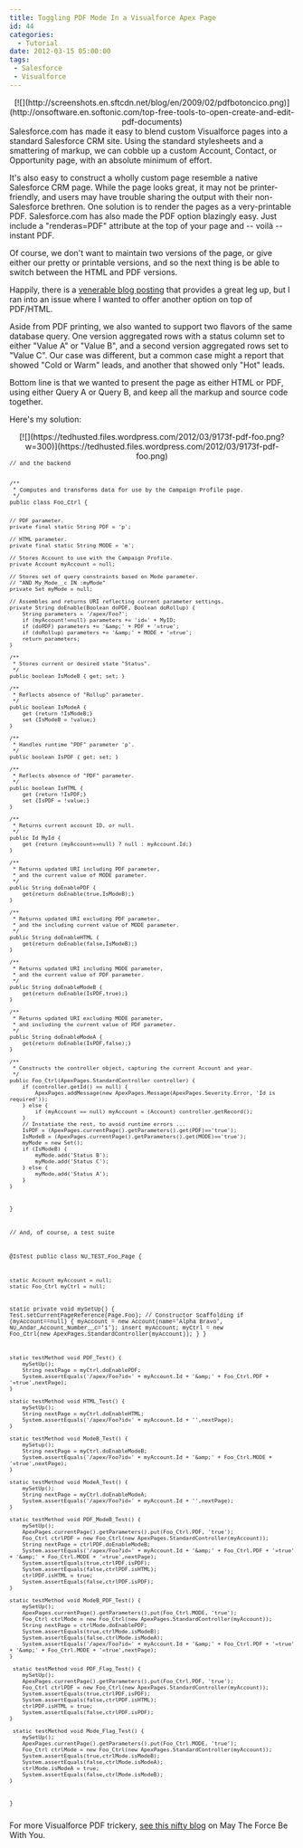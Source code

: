 ```yaml
---
title: Toggling PDF Mode In a Visualforce Apex Page
id: 44
categories:
  - Tutorial
date: 2012-03-15 05:00:00
tags:
 - Salesforce
 - Visualforce
---
```


<div class="separator" style="clear:both;text-align:center;">[![](http://screenshots.en.sftcdn.net/blog/en/2009/02/pdfbotoncico.png)](http://onsoftware.en.softonic.com/top-free-tools-to-open-create-and-edit-pdf-documents)</div>Salesforce.com has made it easy to blend custom Visualforce pages into a standard Salesforce CRM site. Using the standard stylesheets and a smattering of markup, we can cobble up a custom Account, Contact, or Opportunity page, with an absolute minimum of effort.  

It's also easy to construct a wholly custom page resemble a native Salesforce CRM page. While the page looks great, it may not be printer-friendly, and users may have trouble sharing the output with their non-Salesforce brethren. One solution is to render the pages as a very-printable PDF. Salesforce.com has also made the PDF option blazingly easy. Just include a "renderas=PDF" attribute at the top of your page and -- voilà -- instant PDF.   

<a name='more'></a>Of course,  we don't want to maintain two versions of the page, or give either our pretty or printable versions, and so the next thing is be able to switch between the HTML and PDF versions.  

Happily, there is a [venerable blog posting](http://blogs.developerforce.com/developer-relations/2008/06/dynamically-cho.html) that provides a great leg up, but I ran into an issue where I wanted to offer another option on top of PDF/HTML.  

Aside from PDF printing, we also wanted to support two flavors of the same database query. One version aggregated rows with a status column set to either "Value A" or "Value B", and a second version aggregated rows set to "Value C". Our case was different, but a common case might a report that showed "Cold or Warm" leads, and another that showed only "Hot" leads.  

Bottom line is that we wanted to present the page as either HTML or PDF, using either Query A or Query B, and keep all the markup and source code together.  

Here's my solution:  

<div class="separator" style="clear:both;text-align:center;"></div><div class="separator" style="clear:both;text-align:center;">[![](https://tedhusted.files.wordpress.com/2012/03/9173f-pdf-foo.png?w=300)](https://tedhusted.files.wordpress.com/2012/03/9173f-pdf-foo.png)</div>
<span class="Apple-style-span" style="font-family:'Courier New', Courier, monospace;font-size:x-small;white-space:pre;">// and the backend </span>
<pre><span class="Apple-style-span" style="font-family:'Courier New', Courier, monospace;font-size:x-small;"><span class="Apple-style-span" style="font-family:'Courier New', Courier, monospace;font-size:x-small;">
/**
 * Computes and transforms data for use by the Campaign Profile page.
 */
public class Foo_Ctrl {

    // PDF parameter.
    private final static String PDF = 'p';

    // HTML parameter.
    private final static String MODE = 'm';

    // Stores Account to use with the Campaign Profile.
    private Account myAccount = null;

    // Stores set of query constraints based on Mode parameter. 
    // "AND My_Mode__c IN :myMode"
    private Set myMode = null;    

    // Assembles and returns URI reflecting current parameter settings.
    private String doEnable(Boolean doPDF, Boolean doRollup) {
        String parameters = '/apex/Foo?';
        if (myAccount!=null) parameters += 'id=' + MyID;
        if (doPDF) parameters += '&amp;' + PDF + '=true';
        if (doRollup) parameters += '&amp;' + MODE + '=true';
        return parameters;
    }

    /**
     * Stores current or desired state "Status".
     */
    public boolean IsModeB { get; set; }

    /**
     * Reflects absence of "Rollup" parameter.
     */
    public boolean IsModeA {
        get {return !IsModeB;}
        set {IsModeB = !value;}
    }   

    /**
     * Handles runtime "PDF" parameter 'p'.
     */
    public boolean IsPDF { get; set; }

    /**
     * Reflects absence of "PDF" parameter.
     */
    public boolean IsHTML {
        get {return !IsPDF;}
        set {IsPDF = !value;}
    }   

    /**
     * Returns current account ID, or null.
     */
    public Id MyId {
        get {return (myAccount==null) ? null : myAccount.Id;}
    }

    /**
     * Returns updated URI including PDF parameter,
     * and the current value of MODE parameter.
     */
    public String doEnablePDF {
        get{return doEnable(true,IsModeB);}
    }

    /**
     * Returns updated URI excluding PDF parameter,
     * and the including current value of MODE parameter.
     */
    public String doEnableHTML {
        get{return doEnable(false,IsModeB);}
    }

    /**
     * Returns updated URI including MODE parameter,
     * and the current value of PDF parameter.
     */
    public String doEnableModeB {
        get{return doEnable(IsPDF,true);}
    }

    /**
     * Returns updated URI excluding MODE parameter,
     * and including the current value of PDF parameter.
     */
    public String doEnableModeA {
        get{return doEnable(IsPDF,false);}
    }

    /**
     * Constructs the controller object, capturing the current Account and year. 
     */
    public Foo_Ctrl(ApexPages.StandardController controller) {
        if (controller.getId() == null) {
            ApexPages.addMessage(new ApexPages.Message(ApexPages.Severity.Error, 'Id is required'));
        } else {
            if (myAccount == null) myAccount = (Account) controller.getRecord();
        }
        // Instatiate the rest, to avoid runtime errors ...
        IsPDF = (ApexPages.currentPage().getParameters().get(PDF)=='true');
        IsModeB = (ApexPages.currentPage().getParameters().get(MODE)=='true');
        myMode = new Set();
        if (IsModeB) {
            myMode.add('Status B');
            myMode.add('Status C');
        } else {
            myMode.add('Status A');
        }
    }
}

// And, of course, a test suite

@IsTest
public class NU_TEST_Foo_Page {

    static Account myAccount = null;
    static Foo_Ctrl myCtrl = null;

   static private void mySetUp() {
        Test.setCurrentPageReference(Page.Foo);
        // Constructor Scaffolding
        if (myAccount==null) {
            myAccount = new Account(name='Alpha Bravo',
            NU_Andar_Account_Number__c='1');
            insert myAccount;
            myCtrl = new Foo_Ctrl(new ApexPages.StandardController(myAccount));
        }
    }

    static testMethod void PDF_Test() {
        mySetUp();
        String nextPage = myCtrl.doEnablePDF;
        System.assertEquals('/apex/Foo?id=' + myAccount.Id + '&amp;' + Foo_Ctrl.PDF + '=true',nextPage);
    }

    static testMethod void HTML_Test() {
        mySetUp();
        String nextPage = myCtrl.doEnableHTML;
        System.assertEquals('/apex/Foo?id=' + myAccount.Id + '',nextPage);         
    }

    static testMethod void ModeB_Test() {
        mySetup();
        String nextPage = myCtrl.doEnableModeB;
        System.assertEquals('/apex/Foo?id=' + myAccount.Id + '&amp;' + Foo_Ctrl.MODE + '=true',nextPage);
    }

    static testMethod void ModeA_Test() {
        mySetUp();
        String nextPage = myCtrl.doEnableModeA;
        System.assertEquals('/apex/Foo?id=' + myAccount.Id + '',nextPage);         
    }

    static testMethod void PDF_ModeB_Test() {
        mySetUp();
        ApexPages.currentPage().getParameters().put(Foo_Ctrl.PDF, 'true');
        Foo_Ctrl ctrlPDF = new Foo_Ctrl(new ApexPages.StandardController(myAccount));
        String nextPage = ctrlPDF.doEnableModeB;
        System.assertEquals('/apex/Foo?id=' + myAccount.Id + '&amp;' + Foo_Ctrl.PDF + '=true' + '&amp;' + Foo_Ctrl.MODE + '=true',nextPage);
        System.assertEquals(true,ctrlPDF.isPDF);
        System.assertEquals(false,ctrlPDF.isHTML);
        ctrlPDF.isHTML = true;
        System.assertEquals(false,ctrlPDF.isPDF);
    }

    static testMethod void ModeB_PDF_Test() {
        mySetUp();
        ApexPages.currentPage().getParameters().put(Foo_Ctrl.MODE, 'true');
        Foo_Ctrl ctrlMode = new Foo_Ctrl(new ApexPages.StandardController(myAccount));
        String nextPage = ctrlMode.doEnablePDF;
        System.assertEquals(true,ctrlMode.isModeB);
        System.assertEquals(false,ctrlMode.isModeA);       
        System.assertEquals('/apex/Foo?id=' + myAccount.Id + '&amp;' + Foo_Ctrl.PDF + '=true' + '&amp;' + Foo_Ctrl.MODE + '=true',nextPage);
    }

     static testMethod void PDF_Flag_Test() {
        mySetUp();
        ApexPages.currentPage().getParameters().put(Foo_Ctrl.PDF, 'true');
        Foo_Ctrl ctrlPDF = new Foo_Ctrl(new ApexPages.StandardController(myAccount));
        System.assertEquals(true,ctrlPDF.isPDF);
        System.assertEquals(false,ctrlPDF.isHTML);
        ctrlPDF.isHTML = true;
        System.assertEquals(false,ctrlPDF.isPDF);
    }

     static testMethod void Mode_Flag_Test() {
        mySetUp();
        ApexPages.currentPage().getParameters().put(Foo_Ctrl.MODE, 'true');
        Foo_Ctrl ctrlMode = new Foo_Ctrl(new ApexPages.StandardController(myAccount));
        System.assertEquals(true,ctrlMode.isModeB);
        System.assertEquals(false,ctrlMode.isModeA);
        ctrlMode.isModeA = true;
        System.assertEquals(false,ctrlMode.isModeB);
    }

}</span></span></pre><span class="Apple-style-span" style="font-family:'Courier New', Courier, monospace;font-size:x-small;">
</span>
<span class="Apple-style-span" style="font-family:inherit;">For more Visualforce PDF trickery, [see this nifty blog](http://force.siddheshkabe.co.in/2011/04/some-pdf-tricks-on-visualforce.html) on May The Force Be With You.  </span>
